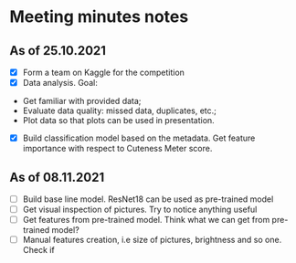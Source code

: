 # Meeting minutes notes

## As of 25.10.2021

- [x] Form a team on Kaggle for the competition
- [x] Data analysis. Goal: 
* Get familiar with provided data;
* Evaluate data quality: missed data, duplicates, etc.;
* Plot data so that plots can be used in presentation.

- [X] Build classification model based on the metadata. Get feature importance with respect to Cuteness Meter score. 

## As of 08.11.2021
- [ ] Build base line model. ResNet18 can be used as pre-trained model
- [ ] Get visual inspection of pictures. Try to notice anything useful
- [ ] Get features from pre-trained model. Think what we can get from pre-trained model? 
- [ ] Manual features creation, i.e size of pictures, brightness and so one. Check if 